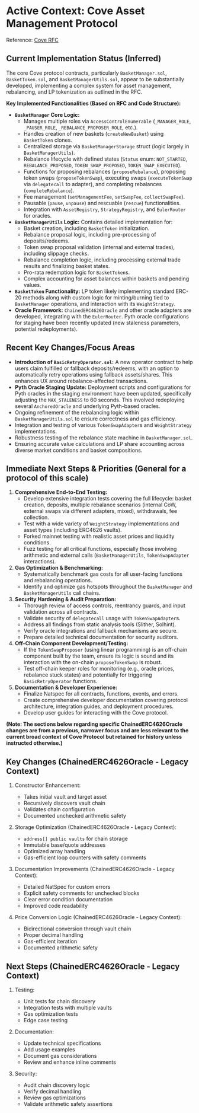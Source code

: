 # Active Context: Cove Asset Management Protocol

Reference: [Cove RFC](https://docs.cove.finance/technical/cove/rfc)

## Current Implementation Status (Inferred)

The core Cove protocol contracts, particularly `BasketManager.sol`, `BasketToken.sol`, and `BasketManagerUtils.sol`,
appear to be substantially developed, implementing a complex system for asset management, rebalancing, and LP
tokenization as outlined in the RFC.

**Key Implemented Functionalities (Based on RFC and Code Structure):**

- **`BasketManager` Core Logic:**
  - Manages multiple roles via `AccessControlEnumerable` (`_MANAGER_ROLE`, `_PAUSER_ROLE`, `_REBALANCE_PROPOSER_ROLE`,
    etc.).
  - Handles creation of new baskets (`createNewBasket`) using `BasketToken` clones.
  - Centralized storage via `BasketManagerStorage` struct (logic largely in `BasketManagerUtils`).
  - Rebalance lifecycle with defined states (`Status` enum: `NOT_STARTED`, `REBALANCE_PROPOSED`, `TOKEN_SWAP_PROPOSED`,
    `TOKEN_SWAP_EXECUTED`).
  - Functions for proposing rebalances (`proposeRebalance`), proposing token swaps (`proposeTokenSwap`), executing swaps
    (`executeTokenSwap` via `delegatecall` to adapter), and completing rebalances (`completeRebalance`).
  - Fee management (`setManagementFee`, `setSwapFee`, `collectSwapFee`).
  - Pausable (`pause`, `unpause`) and rescuable (`rescue`) functionalities.
  - Integration with `AssetRegistry`, `StrategyRegistry`, and `EulerRouter` for oracles.
- **`BasketManagerUtils` Logic:** Contains detailed implementation for:
  - Basket creation, including `BasketToken` initialization.
  - Rebalance proposal logic, including pre-processing of deposits/redeems.
  - Token swap proposal validation (internal and external trades), including slippage checks.
  - Rebalance completion logic, including processing external trade results and finalizing basket states.
  - Pro-rata redemption logic for `BasketToken`s.
  - Complex accounting for asset balances within baskets and pending values.
- **`BasketToken` Functionality:** LP token likely implementing standard ERC-20 methods along with custom logic for
  minting/burning tied to `BasketManager` operations, and interaction with its `WeightStrategy`.
- **Oracle Framework:** `ChainedERC4626Oracle` and other oracle adapters are developed, integrating with the
  `EulerRouter`. Pyth oracle configurations for staging have been recently updated (new staleness parameters, potential
  redeployments).

## Recent Key Changes/Focus Areas

- **Introduction of `BasicRetryOperator.sol`:** A new operator contract to help users claim fulfilled or fallback
  deposits/redeems, with an option to automatically retry operations using fallback assets/shares. This enhances UX
  around rebalance-affected transactions.
- **Pyth Oracle Staging Update:** Deployment scripts and configurations for Pyth oracles in the staging environment have
  been updated, specifically adjusting the `MAX_STALENESS` to 60 seconds. This involved redeploying several
  `AnchoredOracle` and underlying Pyth-based oracles.
- Ongoing refinement of the rebalancing logic within `BasketManagerUtils.sol` to ensure correctness and gas efficiency.
- Integration and testing of various `TokenSwapAdapter`s and `WeightStrategy` implementations.
- Robustness testing of the rebalance state machine in `BasketManager.sol`.
- Ensuring accurate value calculations and LP share accounting across diverse market conditions and basket compositions.

## Immediate Next Steps & Priorities (General for a protocol of this scale)

1.  **Comprehensive End-to-End Testing:**
    - Develop extensive integration tests covering the full lifecycle: basket creation, deposits, multiple rebalance
      scenarios (internal CoW, external swaps via different adapters, mixed), withdrawals, fee collection.
    - Test with a wide variety of `WeightStrategy` implementations and asset types (including ERC4626 vaults).
    - Forked mainnet testing with realistic asset prices and liquidity conditions.
    - Fuzz testing for all critical functions, especially those involving arithmetic and external calls
      (`BasketManagerUtils`, `TokenSwapAdapter` interactions).
2.  **Gas Optimization & Benchmarking:**
    - Systematically benchmark gas costs for all user-facing functions and rebalancing operations.
    - Identify and optimize gas hotspots throughout the `BasketManager` and `BasketManagerUtils` call chains.
3.  **Security Hardening & Audit Preparation:**
    - Thorough review of access controls, reentrancy guards, and input validation across all contracts.
    - Validate security of `delegatecall` usage with `TokenSwapAdapter`s.
    - Address all findings from static analysis tools (Slither, Solhint).
    - Verify oracle integrations and fallback mechanisms are secure.
    - Prepare detailed technical documentation for security auditors.
4.  **Off-Chain Component Development/Testing:**
    - If the `TokenSwapProposer` (using linear programming) is an off-chain component built by the team, ensure its
      logic is sound and its interaction with the on-chain `proposeTokenSwap` is robust.
    - Test off-chain keeper roles for monitoring (e.g., oracle prices, rebalance stuck states) and potentially for
      triggering `BasicRetryOperator` functions.
5.  **Documentation & Developer Experience:**
    - Finalize Natspec for all contracts, functions, events, and errors.
    - Create comprehensive developer documentation covering protocol architecture, integration guides, and deployment
      procedures.
    - Develop user guides for interacting with the Cove protocol.

**(Note: The sections below regarding specific ChainedERC4626Oracle changes are from a previous, narrower focus and are
less relevant to the current broad context of Cove Protocol but retained for history unless instructed otherwise.)**

## Key Changes (ChainedERC4626Oracle - Legacy Context)

1. Constructor Enhancement:

   - Takes initial vault and target asset
   - Recursively discovers vault chain
   - Validates chain configuration
   - Documented unchecked arithmetic safety

2. Storage Optimization (ChainedERC4626Oracle - Legacy Context):

   - `address[] public vaults` for chain storage
   - Immutable base/quote addresses
   - Optimized array handling
   - Gas-efficient loop counters with safety comments

3. Documentation Improvements (ChainedERC4626Oracle - Legacy Context):

   - Detailed NatSpec for custom errors
   - Explicit safety comments for unchecked blocks
   - Clear error condition documentation
   - Improved code readability

4. Price Conversion Logic (ChainedERC4626Oracle - Legacy Context):
   - Bidirectional conversion through vault chain
   - Proper decimal handling
   - Gas-efficient iteration
   - Documented arithmetic safety

## Next Steps (ChainedERC4626Oracle - Legacy Context)

1. Testing:

   - Unit tests for chain discovery
   - Integration tests with multiple vaults
   - Gas optimization tests
   - Edge case testing

2. Documentation:

   - Update technical specifications
   - Add usage examples
   - Document gas considerations
   - Review and enhance inline comments

3. Security:
   - Audit chain discovery logic
   - Verify decimal handling
   - Review gas optimizations
   - Validate arithmetic safety assertions
